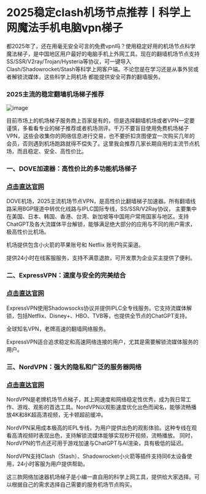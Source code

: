 # 2025稳定clash机场节点推荐丨科学上网魔法手机电脑vpn梯子

都2025年了，还在用毫无安全可言的免费vpn吗？使用稳定好用的机场节点科学魔法梯子，是中国地区用户最好的电脑手机上外网工具。现在的翻墙机场节点支持SS/SSR/V2ray/Trojan/Hysteria等协议，可一键导入Clash/Shadowrocket/Stash等科学上网客户端。不论您是在学习还是从事外贸或者解锁流媒体，这些科学上网机场 都能提供安全可靠的翻墙服务。

### 2025主流的稳定翻墙机场梯子推荐

![image](https://github.com/user-attachments/assets/c753b1b0-0786-470e-8212-597f7c40ce09)

目前市场上的机场梯子服务商上百家是有的，但是选择翻墙机场或者VPN一定要谨慎，多看看专业的梯子推荐或者机场测评。千万不要盲目使用免费机场梯子VPN，这些会收集你的网络信息进行交易，也不要折扣贪图便宜一次购买几年的会员，否则遇到机场跑路就得不偿失了。这里我会推荐几家长期自用的主流节点机场，而且稳定、安全、高性价比。

### 一、DOVE加速器：高性价比的多功能机场梯子
### [点击直达官网](https://dove8.cc/a.php?alavBTtF8UB)

DOVE机场，2025主流机场节点VPN，是高性价比翻墙梯子加速器。所有翻墙线路采用BGP隧道中转优化线路与IPLC国际专线，SS/SSR/V2Ray协议，
主要集中在美国、日本、韩国、香港、台湾、新加坡等中国用户常用国家与地区。支持ChatGPT及各大流媒体平台解锁，能够满足绝大部分的应用与不同的用户需求，极高性价比机场。

机场提供包含小火箭的苹果账号和 Netflix 账号购买渠道。

提供24小时在线客服服务，支持不满意退款，可开发票为企业买主提供了便利。

### 二、ExpressVPN：速度与安全的完美结合
### [点击直达官网](https://dove8.cc/a.php?alavBTtF8UB)

ExpressVPN使用Shadowsocks协议并提供IPLC全专线服务。它支持流媒体解锁，包括Netflix、Disney+、HBO、TVB等，也提供全节点的ChatGPT支持。

全球知名VPN，老牌高速的翻墙网络服务。

ExpressVPN适合追求稳定和高速网络连接的用户，尤其是需要解锁流媒体服务的用户。

### 三、NordVPN：强大的隐私和广泛的服务器网络
### [点击直达官网](https://dove8.cc/a.php?alavBTtF8UB)

NordVPN是老牌机场节点梯子，其上网速度和网络稳定性优秀，成为我日常工作、游戏、观影的首选工具。NordVPN以观影速度优化出色而闻名，能够流畅播放4K和8K超高清视频，无卡顿超前缓冲。

NordVPN采用成本极高的IEPL专线，为用户提供出色的观影体验。这种专线在观看高清视频时表现出色，支持解锁流媒体能够实现秒开视频，流畅播放。
同时，NordVPN的节点还可用于游戏加速与ChatGPT与AI渲染，具有极低的延迟。

NordVPN支持Clash（Stash）、Shadowrocket小火箭等插件支持同6太设备使用，24小时客服为用户提供帮助。


这三款网络加速器机场梯子是小编一直自用的科学上网工具，提供给大家选择。可以根据自己的需求选择自己需要的服务机场节点购买。
